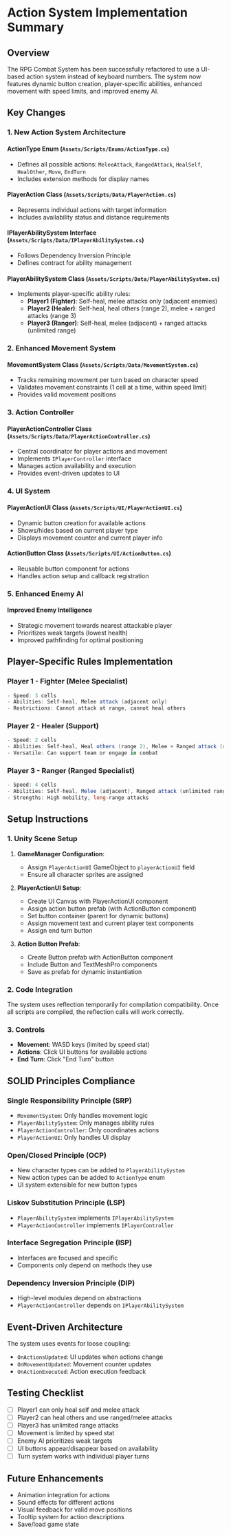 # Action System Implementation Summary

## Overview

The RPG Combat System has been successfully refactored to use a UI-based action system instead of keyboard numbers. The system now features dynamic button creation, player-specific abilities, enhanced movement with speed limits, and improved enemy AI.

## Key Changes

### 1. New Action System Architecture

#### **ActionType Enum** (`Assets/Scripts/Enums/ActionType.cs`)

- Defines all possible actions: `MeleeAttack`, `RangedAttack`, `HealSelf`, `HealOther`, `Move`, `EndTurn`
- Includes extension methods for display names

#### **PlayerAction Class** (`Assets/Scripts/Data/PlayerAction.cs`)

- Represents individual actions with target information
- Includes availability status and distance requirements

#### **IPlayerAbilitySystem Interface** (`Assets/Scripts/Data/IPlayerAbilitySystem.cs`)

- Follows Dependency Inversion Principle
- Defines contract for ability management

#### **PlayerAbilitySystem Class** (`Assets/Scripts/Data/PlayerAbilitySystem.cs`)

- Implements player-specific ability rules:
  - **Player1 (Fighter)**: Self-heal, melee attacks only (adjacent enemies)
  - **Player2 (Healer)**: Self-heal, heal others (range 2), melee + ranged attacks (range 3)
  - **Player3 (Ranger)**: Self-heal, melee (adjacent) + ranged attacks (unlimited range)

### 2. Enhanced Movement System

#### **MovementSystem Class** (`Assets/Scripts/Data/MovementSystem.cs`)

- Tracks remaining movement per turn based on character speed
- Validates movement constraints (1 cell at a time, within speed limit)
- Provides valid movement positions

### 3. Action Controller

#### **PlayerActionController Class** (`Assets/Scripts/Data/PlayerActionController.cs`)

- Central coordinator for player actions and movement
- Implements `IPlayerController` interface
- Manages action availability and execution
- Provides event-driven updates to UI

### 4. UI System

#### **PlayerActionUI Class** (`Assets/Scripts/UI/PlayerActionUI.cs`)

- Dynamic button creation for available actions
- Shows/hides based on current player type
- Displays movement counter and current player info

#### **ActionButton Class** (`Assets/Scripts/UI/ActionButton.cs`)

- Reusable button component for actions
- Handles action setup and callback registration

### 5. Enhanced Enemy AI

#### **Improved Enemy Intelligence**

- Strategic movement towards nearest attackable player
- Prioritizes weak targets (lowest health)
- Improved pathfinding for optimal positioning

## Player-Specific Rules Implementation

### Player 1 - Fighter (Melee Specialist)

```csharp
- Speed: 3 cells
- Abilities: Self-heal, Melee attack (adjacent only)
- Restrictions: Cannot attack at range, cannot heal others
```

### Player 2 - Healer (Support)

```csharp
- Speed: 2 cells  
- Abilities: Self-heal, Heal others (range 2), Melee + Ranged attack (range 3)
- Versatile: Can support team or engage in combat
```

### Player 3 - Ranger (Ranged Specialist)

```csharp
- Speed: 4 cells
- Abilities: Self-heal, Melee (adjacent), Ranged attack (unlimited range)
- Strengths: High mobility, long-range attacks
```

## Setup Instructions

### 1. Unity Scene Setup

1. **GameManager Configuration**:
   - Assign `PlayerActionUI` GameObject to `playerActionUI` field
   - Ensure all character sprites are assigned

2. **PlayerActionUI Setup**:
   - Create UI Canvas with PlayerActionUI component
   - Assign action button prefab (with ActionButton component)
   - Set button container (parent for dynamic buttons)
   - Assign movement text and current player text components
   - Assign end turn button

3. **Action Button Prefab**:
   - Create Button prefab with ActionButton component
   - Include Button and TextMeshPro components
   - Save as prefab for dynamic instantiation

### 2. Code Integration

The system uses reflection temporarily for compilation compatibility. Once all scripts are compiled, the reflection calls will work correctly.

### 3. Controls

- **Movement**: WASD keys (limited by speed stat)
- **Actions**: Click UI buttons for available actions
- **End Turn**: Click "End Turn" button

## SOLID Principles Compliance

### Single Responsibility Principle (SRP)

- `MovementSystem`: Only handles movement logic
- `PlayerAbilitySystem`: Only manages ability rules
- `PlayerActionController`: Only coordinates actions
- `PlayerActionUI`: Only handles UI display

### Open/Closed Principle (OCP)

- New character types can be added to `PlayerAbilitySystem`
- New action types can be added to `ActionType` enum
- UI system extensible for new button types

### Liskov Substitution Principle (LSP)

- `PlayerAbilitySystem` implements `IPlayerAbilitySystem`
- `PlayerActionController` implements `IPlayerController`

### Interface Segregation Principle (ISP)

- Interfaces are focused and specific
- Components only depend on methods they use

### Dependency Inversion Principle (DIP)

- High-level modules depend on abstractions
- `PlayerActionController` depends on `IPlayerAbilitySystem`

## Event-Driven Architecture

The system uses events for loose coupling:

- `OnActionsUpdated`: UI updates when actions change
- `OnMovementUpdated`: Movement counter updates
- `OnActionExecuted`: Action execution feedback

## Testing Checklist

- [ ] Player1 can only heal self and melee attack
- [ ] Player2 can heal others and use ranged/melee attacks
- [ ] Player3 has unlimited range attacks
- [ ] Movement is limited by speed stat
- [ ] Enemy AI prioritizes weak targets
- [ ] UI buttons appear/disappear based on availability
- [ ] Turn system works with individual player turns

## Future Enhancements

- Animation integration for actions
- Sound effects for different actions
- Visual feedback for valid move positions
- Tooltip system for action descriptions
- Save/load game state
